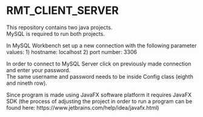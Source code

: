# RMT_CLIENT_SERVER
This repository contains two java projects.  
MySQL is required to run both projects. 

<Setting up Server project>
In MySQL Workbench set up a new connection with the following parameter values:  
1) hostname: localhost  
2) port number: 3306  

In order to connect to MySQL Server click on previously made connection and enter your password.  
The same username and password needs to be inside Config class (eighth and nineth row).  
  
<Setting up Client project>
Since program is made using JavaFX software platform it requires JavaFX SDK (the process of adjusting the project in order to run a program can be found here: https://www.jetbrains.com/help/idea/javafx.html)

